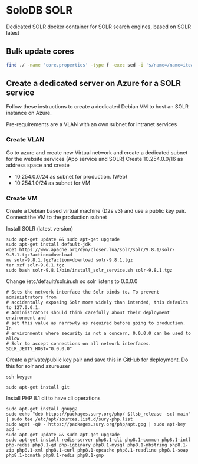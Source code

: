 # SoloDB SOLR

Dedicated SOLR docker container for SOLR search engines, based on SOLR latest

## Bulk update cores

```bash
find ./ -name 'core.properties' -type f -exec sed -i 's/name=/name=itea_dev_/g' {} \;
```

## Create a dedicated server on Azure for a SOLR service

Follow these instructions to create a dedicated Debian VM to host an SOLR instance on Azure.

Pre-requirements are a VLAN with an own subnet for intranet services

### Create VLAN

Go to azure and create new Virtual network and create a dedicated subnet for the website services (App service and SOLR)
Create 10.254.0.0/16 as address space and create

- 10.254.0.0/24 as subnet for production. (Web)
- 10.254.1.0/24 as subnet for VM

### Create VM

Create a Debian based virtual machine (D2s v3) and use a public key pair. Connect the VM to the production subnet

Install SOLR (latest version)

```shell
sudo apt-get update && sudo apt-get upgrade
sudo apt-get install default-jdk
wget https://www.apache.org/dyn/closer.lua/solr/solr/9.8.1/solr-9.8.1.tgz?action=download
mv solr-9.8.1.tgz?action=download solr-9.8.1.tgz
tar xzf solr-9.8.1.tgz
sudo bash solr-9.8.1/bin/install_solr_service.sh solr-9.8.1.tgz
```

Change /etc/default/solr.in.sh so solr listens to 0.0.0.0

```shell
# Sets the network interface the Solr binds to. To prevent administrators from
# accidentally exposing Solr more widely than intended, this defaults to 127.0.0.1.
# Administrators should think carefully about their deployment environment and
# set this value as narrowly as required before going to production. In
# environments where security is not a concern, 0.0.0.0 can be used to allow
# Solr to accept connections on all network interfaces.
SOLR_JETTY_HOST="0.0.0.0"
```

Create a private/public key pair and save this in GitHub for deployment. Do this for solr and azureuser

```shell
ssh-keygen
```

```shell
sudo apt-get install git
```

Install PHP 8.1 cli to have cli operations

```shell
sudo apt-get install gnupg2
sudo echo "deb https://packages.sury.org/php/ $(lsb_release -sc) main" | sudo tee /etc/apt/sources.list.d/sury-php.list
sudo wget -qO - https://packages.sury.org/php/apt.gpg | sudo apt-key add -
sudo apt-get update && sudo apt-get upgrade
sudo apt-get install redis-server php8.1-cli php8.1-common php8.1-intl php-redis php8.1-gd php-igbinary php8.1-mysql php8.1-mbstring php8.1-zip php8.1-xml php8.1-curl php8.1-opcache php8.1-readline php8.1-soap php8.1-bcmath php8.1-redis php8.1-gmp
```
